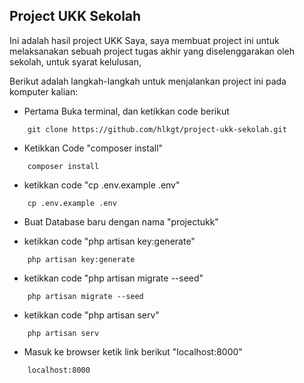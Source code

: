 ## Project UKK Sekolah

Ini adalah hasil project UKK Saya, saya membuat project ini untuk melaksanakan sebuah project tugas akhir yang diselenggarakan oleh sekolah, untuk syarat kelulusan,

Berikut adalah langkah-langkah untuk menjalankan project ini pada komputer kalian:

-   Pertama Buka terminal, dan ketikkan code berikut

```
    git clone https://github.com/hlkgt/project-ukk-sekolah.git
```

-   Ketikkan Code "composer install"

```
    composer install
```

-   ketikkan code "cp .env.example .env"

```
    cp .env.example .env
```

-   Buat Database baru dengan nama "projectukk"

-   ketikkan code "php artisan key:generate"

```
    php artisan key:generate
```

-   ketikkan code "php artisan migrate --seed"

```
    php artisan migrate --seed
```

-   ketikkan code "php artisan serv"

```
    php artisan serv
```

-   Masuk ke browser ketik link berikut "localhost:8000"

```
    localhost:8000
```
